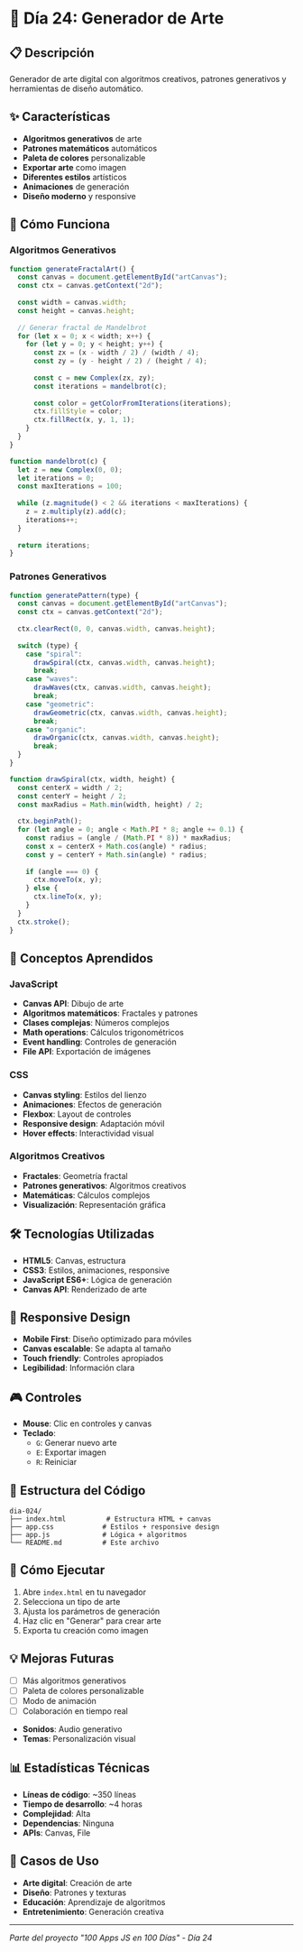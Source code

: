 # 🎨 Día 24: Generador de Arte

## 📋 Descripción
Generador de arte digital con algoritmos creativos, patrones generativos y herramientas de diseño automático.

## ✨ Características
- **Algoritmos generativos** de arte
- **Patrones matemáticos** automáticos
- **Paleta de colores** personalizable
- **Exportar arte** como imagen
- **Diferentes estilos** artísticos
- **Animaciones** de generación
- **Diseño moderno** y responsive

## 🚀 Cómo Funciona

### Algoritmos Generativos
```javascript
function generateFractalArt() {
  const canvas = document.getElementById("artCanvas");
  const ctx = canvas.getContext("2d");
  
  const width = canvas.width;
  const height = canvas.height;
  
  // Generar fractal de Mandelbrot
  for (let x = 0; x < width; x++) {
    for (let y = 0; y < height; y++) {
      const zx = (x - width / 2) / (width / 4);
      const zy = (y - height / 2) / (height / 4);
      
      const c = new Complex(zx, zy);
      const iterations = mandelbrot(c);
      
      const color = getColorFromIterations(iterations);
      ctx.fillStyle = color;
      ctx.fillRect(x, y, 1, 1);
    }
  }
}

function mandelbrot(c) {
  let z = new Complex(0, 0);
  let iterations = 0;
  const maxIterations = 100;
  
  while (z.magnitude() < 2 && iterations < maxIterations) {
    z = z.multiply(z).add(c);
    iterations++;
  }
  
  return iterations;
}
```

### Patrones Generativos
```javascript
function generatePattern(type) {
  const canvas = document.getElementById("artCanvas");
  const ctx = canvas.getContext("2d");
  
  ctx.clearRect(0, 0, canvas.width, canvas.height);
  
  switch (type) {
    case "spiral":
      drawSpiral(ctx, canvas.width, canvas.height);
      break;
    case "waves":
      drawWaves(ctx, canvas.width, canvas.height);
      break;
    case "geometric":
      drawGeometric(ctx, canvas.width, canvas.height);
      break;
    case "organic":
      drawOrganic(ctx, canvas.width, canvas.height);
      break;
  }
}

function drawSpiral(ctx, width, height) {
  const centerX = width / 2;
  const centerY = height / 2;
  const maxRadius = Math.min(width, height) / 2;
  
  ctx.beginPath();
  for (let angle = 0; angle < Math.PI * 8; angle += 0.1) {
    const radius = (angle / (Math.PI * 8)) * maxRadius;
    const x = centerX + Math.cos(angle) * radius;
    const y = centerY + Math.sin(angle) * radius;
    
    if (angle === 0) {
      ctx.moveTo(x, y);
    } else {
      ctx.lineTo(x, y);
    }
  }
  ctx.stroke();
}
```

## 🎯 Conceptos Aprendidos

### JavaScript
- **Canvas API**: Dibujo de arte
- **Algoritmos matemáticos**: Fractales y patrones
- **Clases complejas**: Números complejos
- **Math operations**: Cálculos trigonométricos
- **Event handling**: Controles de generación
- **File API**: Exportación de imágenes

### CSS
- **Canvas styling**: Estilos del lienzo
- **Animaciones**: Efectos de generación
- **Flexbox**: Layout de controles
- **Responsive design**: Adaptación móvil
- **Hover effects**: Interactividad visual

### Algoritmos Creativos
- **Fractales**: Geometría fractal
- **Patrones generativos**: Algoritmos creativos
- **Matemáticas**: Cálculos complejos
- **Visualización**: Representación gráfica

## 🛠️ Tecnologías Utilizadas
- **HTML5**: Canvas, estructura
- **CSS3**: Estilos, animaciones, responsive
- **JavaScript ES6+**: Lógica de generación
- **Canvas API**: Renderizado de arte

## 📱 Responsive Design
- **Mobile First**: Diseño optimizado para móviles
- **Canvas escalable**: Se adapta al tamaño
- **Touch friendly**: Controles apropiados
- **Legibilidad**: Información clara

## 🎮 Controles
- **Mouse**: Clic en controles y canvas
- **Teclado**: 
  - `G`: Generar nuevo arte
  - `E`: Exportar imagen
  - `R`: Reiniciar

## 🔧 Estructura del Código
```
dia-024/
├── index.html          # Estructura HTML + canvas
├── app.css            # Estilos + responsive design
├── app.js             # Lógica + algoritmos
└── README.md          # Este archivo
```

## 🚀 Cómo Ejecutar
1. Abre `index.html` en tu navegador
2. Selecciona un tipo de arte
3. Ajusta los parámetros de generación
4. Haz clic en "Generar" para crear arte
5. Exporta tu creación como imagen

## 💡 Mejoras Futuras
- [ ] Más algoritmos generativos
- [ ] Paleta de colores personalizable
- [ ] Modo de animación
- [ ] Colaboración en tiempo real
- **Sonidos**: Audio generativo
- **Temas**: Personalización visual

## 📊 Estadísticas Técnicas
- **Líneas de código**: ~350 líneas
- **Tiempo de desarrollo**: ~4 horas
- **Complejidad**: Alta
- **Dependencias**: Ninguna
- **APIs**: Canvas, File

## 🎨 Casos de Uso
- **Arte digital**: Creación de arte
- **Diseño**: Patrones y texturas
- **Educación**: Aprendizaje de algoritmos
- **Entretenimiento**: Generación creativa

---
*Parte del proyecto "100 Apps JS en 100 Días" - Día 24*
